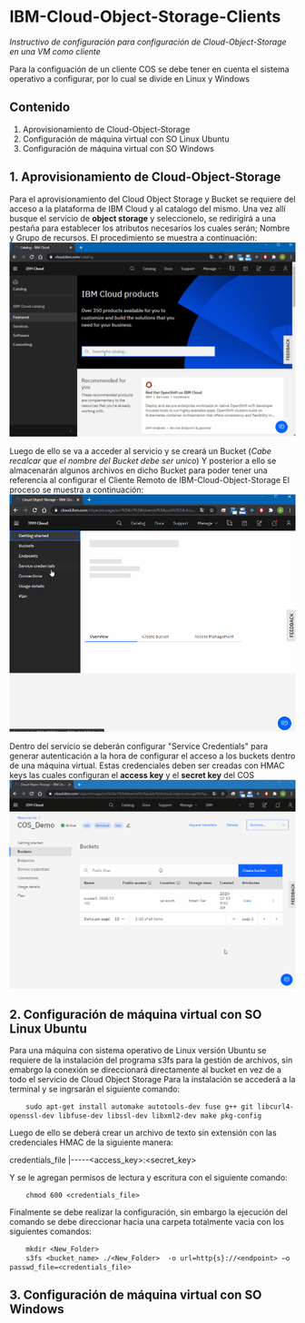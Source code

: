 # IBM-Cloud-Object-Storage-Clients

_Instructivo de configuración para configuración de Cloud-Object-Storage en una VM como cliente_

Para la configuación de un cliente COS se debe tener en cuenta el sistema operativo a configurar, por lo cual se divide en Linux y Windows

## Contenido 

1. Aprovisionamiento de Cloud-Object-Storage
2. Configuración de máquina virtual con SO Linux Ubuntu
3. Configuración de máquina virtual con SO Windows

## 1. Aprovisionamiento de Cloud-Object-Storage
Para el aprovisionamiento del Cloud Object Storage y Bucket se requiere del acceso a la plataforma de IBM Cloud y al catalogo del mismo.
Una vez allí busque el servicio de **object storage** y seleccionelo, se redirigirá a una pestaña para establecer los atributos necesarios los cuales serán; Nombre y Grupo de recursos.
El procedimiento se muestra a continuación:
<img width="800" alt="provision" src="Assets/provision_storage.gif"> 

Luego de ello se va a acceder al servicio y se creará un Bucket (_Cabe recalcar que el nombre del Bucket debe ser unico_)
Y posterior a ello se almacenarán algunos archivos en dicho Bucket para poder tener una referencia al configurar el Cliente Remoto de IBM-Cloud-Object-Storage
El proceso se muestra a continuación:
<img width="800" alt="bucket_creation" src="Assets/bucket_creation.gif"> 

Dentro del servicio se deberán configurar "Service Credentials" para generar autenticación a la hora de configurar el acceso a los buckets dentro de una máquina virtual. Estas credenciales deben ser creadas con HMAC keys las cuales configuran el **access key** y el **secret key** del COS
<img width="800" alt="credentials" src="Assets/credentials.gif"> 

## 2. Configuración de máquina virtual con SO Linux Ubuntu
Para una máquina con sistema operativo de Linux versión Ubuntu se requiere de la instalación del programa s3fs para la gestión de archivos, sin emabrgo la conexión se direccionará directamente al bucket en vez de a todo el servicio de Cloud Object Storage
Para la instalación se accederá a la terminal y se ingrsarán el siguiente comando:
```
    sudo apt-get install automake autotools-dev fuse g++ git libcurl4-openssl-dev libfuse-dev libssl-dev libxml2-dev make pkg-config
```
Luego de ello se deberá crear un archivo de texto sin extensión con las credenciales HMAC de la siguiente manera:

credentials_file
|-----<access_key>:<secret_key>

Y se le agregan permisos de lectura y escritura con el siguiente comando:
```
    chmod 600 <credentials_file>
```

Finalmente se debe realizar la configuración, sin embargo la ejecución del comando se debe direccionar hacia una carpeta totalmente vacia con los siguientes comandos:
```
    mkdir <New_Folder>
    s3fs <bucket_name> ./<New_Folder>  -o url=http{s}://<endpoint> –o passwd_file=<credentials_file>
```

## 3. Configuración de máquina virtual con SO Windows
